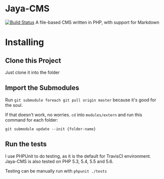 # Jaya-CMS
[![Build Status](https://travis-ci.org/Etskh/Jaya-CMS.svg?branch=master)](https://travis-ci.org/Etskh/Jaya-CMS)
A file-based CMS written in PHP, with support for Markdown

# Installing

## Clone this Project

Just clone it into the folder

## Import the Submodules

Run `git submodule foreach git pull origin master` because it's good for the soul.

If that doesn't work, no worries. `cd` into `modules/extern` and run this command for each folder:

`git submodule update --init {folder-name}`

## Run the tests

I use PHPUnit to do testing, as it is the default for TravisCI environment. Jaya-CMS is also tested on PHP 5.3, 5.4, 5.5 and 5.6.

Testing can be manually run with `phpunit ./tests`

